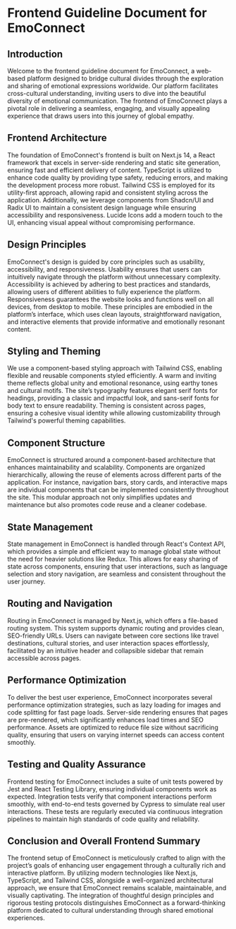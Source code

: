 # Frontend Guideline Document for EmoConnect

## Introduction

Welcome to the frontend guideline document for EmoConnect, a web-based platform designed to bridge cultural divides through the exploration and sharing of emotional expressions worldwide. Our platform facilitates cross-cultural understanding, inviting users to dive into the beautiful diversity of emotional communication. The frontend of EmoConnect plays a pivotal role in delivering a seamless, engaging, and visually appealing experience that draws users into this journey of global empathy.

## Frontend Architecture

The foundation of EmoConnect's frontend is built on Next.js 14, a React framework that excels in server-side rendering and static site generation, ensuring fast and efficient delivery of content. TypeScript is utilized to enhance code quality by providing type safety, reducing errors, and making the development process more robust. Tailwind CSS is employed for its utility-first approach, allowing rapid and consistent styling across the application. Additionally, we leverage components from Shadcn/UI and Radix UI to maintain a consistent design language while ensuring accessibility and responsiveness. Lucide Icons add a modern touch to the UI, enhancing visual appeal without compromising performance.

## Design Principles

EmoConnect's design is guided by core principles such as usability, accessibility, and responsiveness. Usability ensures that users can intuitively navigate through the platform without unnecessary complexity. Accessibility is achieved by adhering to best practices and standards, allowing users of different abilities to fully experience the platform. Responsiveness guarantees the website looks and functions well on all devices, from desktop to mobile. These principles are embodied in the platform’s interface, which uses clean layouts, straightforward navigation, and interactive elements that provide informative and emotionally resonant content.

## Styling and Theming

We use a component-based styling approach with Tailwind CSS, enabling flexible and reusable components styled efficiently. A warm and inviting theme reflects global unity and emotional resonance, using earthy tones and cultural motifs. The site’s typography features elegant serif fonts for headings, providing a classic and impactful look, and sans-serif fonts for body text to ensure readability. Theming is consistent across pages, ensuring a cohesive visual identity while allowing customizability through Tailwind's powerful theming capabilities.

## Component Structure

EmoConnect is structured around a component-based architecture that enhances maintainability and scalability. Components are organized hierarchically, allowing the reuse of elements across different parts of the application. For instance, navigation bars, story cards, and interactive maps are individual components that can be implemented consistently throughout the site. This modular approach not only simplifies updates and maintenance but also promotes code reuse and a cleaner codebase.

## State Management

State management in EmoConnect is handled through React's Context API, which provides a simple and efficient way to manage global state without the need for heavier solutions like Redux. This allows for easy sharing of state across components, ensuring that user interactions, such as language selection and story navigation, are seamless and consistent throughout the user journey.

## Routing and Navigation

Routing in EmoConnect is managed by Next.js, which offers a file-based routing system. This system supports dynamic routing and provides clean, SEO-friendly URLs. Users can navigate between core sections like travel destinations, cultural stories, and user interaction spaces effortlessly, facilitated by an intuitive header and collapsible sidebar that remain accessible across pages.

## Performance Optimization

To deliver the best user experience, EmoConnect incorporates several performance optimization strategies, such as lazy loading for images and code splitting for fast page loads. Server-side rendering ensures that pages are pre-rendered, which significantly enhances load times and SEO performance. Assets are optimized to reduce file size without sacrificing quality, ensuring that users on varying internet speeds can access content smoothly.

## Testing and Quality Assurance

Frontend testing for EmoConnect includes a suite of unit tests powered by Jest and React Testing Library, ensuring individual components work as expected. Integration tests verify that component interactions perform smoothly, with end-to-end tests governed by Cypress to simulate real user interactions. These tests are regularly executed via continuous integration pipelines to maintain high standards of code quality and reliability.

## Conclusion and Overall Frontend Summary

The frontend setup of EmoConnect is meticulously crafted to align with the project’s goals of enhancing user engagement through a culturally rich and interactive platform. By utilizing modern technologies like Next.js, TypeScript, and Tailwind CSS, alongside a well-organized architectural approach, we ensure that EmoConnect remains scalable, maintainable, and visually captivating. The integration of thoughtful design principles and rigorous testing protocols distinguishes EmoConnect as a forward-thinking platform dedicated to cultural understanding through shared emotional experiences.
